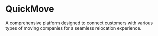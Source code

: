 # QuickMove
A comprehensive platform designed to connect customers with various types of moving companies  for a seamless relocation experience.
